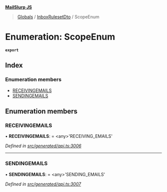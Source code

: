 **[MailSlurp JS](../README.md)**

> [Globals](../README.md) / [InboxRulesetDto](../modules/inboxrulesetdto.md) / ScopeEnum

# Enumeration: ScopeEnum

**`export`** 

## Index

### Enumeration members

* [RECEIVINGEMAILS](inboxrulesetdto.scopeenum.md#receivingemails)
* [SENDINGEMAILS](inboxrulesetdto.scopeenum.md#sendingemails)

## Enumeration members

### RECEIVINGEMAILS

•  **RECEIVINGEMAILS**:  = \<any>'RECEIVING\_EMAILS'

*Defined in [src/generated/api.ts:3006](https://github.com/mailslurp/mailslurp-client/blob/98c6efc/src/generated/api.ts#L3006)*

___

### SENDINGEMAILS

•  **SENDINGEMAILS**:  = \<any>'SENDING\_EMAILS'

*Defined in [src/generated/api.ts:3007](https://github.com/mailslurp/mailslurp-client/blob/98c6efc/src/generated/api.ts#L3007)*
